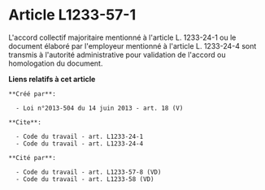 # Article L1233-57-1

L'accord collectif majoritaire mentionné à l'article L. 1233-24-1 ou le document élaboré par l'employeur mentionné à
l'article L. 1233-24-4 sont transmis à l'autorité administrative pour validation de l'accord ou homologation du document.

**Liens relatifs à cet article**

	**Créé par**:

	  - Loi n°2013-504 du 14 juin 2013 - art. 18 (V)

	**Cite**:

	  - Code du travail - art. L1233-24-1
	  - Code du travail - art. L1233-24-4

	**Cité par**:

	  - Code du travail - art. L1233-57-8 (VD)
	  - Code du travail - art. L1233-58 (VD)
